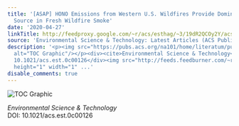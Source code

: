 ```yaml
---
title: '[ASAP] HONO Emissions from Western U.S. Wildfires Provide Dominant Radical
  Source in Fresh Wildfire Smoke'
date: '2020-04-27'
linkTitle: http://feedproxy.google.com/~r/acs/esthag/~3/19dR2QCOy2Y/acs.est.0c00126
source: 'Environmental Science & Technology: Latest Articles (ACS Publications)'
description: '<p><img src="https://pubs.acs.org/na101/home/literatum/publisher/achs/journals/content/esthag/0/esthag.ahead-of-print/acs.est.0c00126/20200427/images/medium/es0c00126_0006.gif"
  alt="TOC Graphic"/></p><div><cite>Environmental Science & Technology</cite></div><div>DOI:
  10.1021/acs.est.0c00126</div><img src="http://feeds.feedburner.com/~r/acs/esthag/~4/19dR2QCOy2Y"
  height="1" width="1" ...'
disable_comments: true
---
```

<p><img src="https://pubs.acs.org/na101/home/literatum/publisher/achs/journals/content/esthag/0/esthag.ahead-of-print/acs.est.0c00126/20200427/images/medium/es0c00126_0006.gif" alt="TOC Graphic"/></p><div><cite>Environmental Science & Technology</cite></div><div>DOI: 10.1021/acs.est.0c00126</div><img src="http://feeds.feedburner.com/~r/acs/esthag/~4/19dR2QCOy2Y" height="1" width="1" ...
